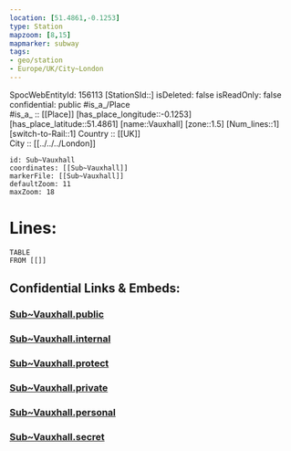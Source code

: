```yaml
---
location: [51.4861,-0.1253] 
type: Station 
mapzoom: [8,15] 
mapmarker: subway 
tags:
- geo/station
- Europe/UK/City~London
---
```

SpocWebEntityId: 156113
[StationSId::] 
isDeleted: false
isReadOnly: false
confidential: public
#is_a_/Place  
#is_a_ :: [[Place]] 
[has_place_longitude::-0.1253] 
[has_place_latitude::51.4861] 
[name::Vauxhall] 
[zone::1.5] 
[Num_lines::1] 
[switch-to-Rail::1] 
Country :: [[UK]]  
City :: [[../../../London]]  


```leaflet
id: Sub~Vauxhall
coordinates: [[Sub~Vauxhall]] 
markerFile: [[Sub~Vauxhall]] 
defaultZoom: 11 
maxZoom: 18
```


# Lines: 
```dataview
TABLE 
FROM [[]] 
```


## Confidential Links & Embeds: 

### [Sub~Vauxhall.public](/_public/\Earth\Continent\Europe\Europe~North\UK\England\Regions~England\London,Greater\cities~GreaterLondon\Underground\StationSub~Vauxhall.public.md) 

### [Sub~Vauxhall.internal](/_internal/\Earth\Continent\Europe\Europe~North\UK\England\Regions~England\London,Greater\cities~GreaterLondon\Underground\StationSub~Vauxhall.internal.md) 

### [Sub~Vauxhall.protect](/_protect/\Earth\Continent\Europe\Europe~North\UK\England\Regions~England\London,Greater\cities~GreaterLondon\Underground\StationSub~Vauxhall.protect.md) 

### [Sub~Vauxhall.private](/_private/\Earth\Continent\Europe\Europe~North\UK\England\Regions~England\London,Greater\cities~GreaterLondon\Underground\StationSub~Vauxhall.private.md) 

### [Sub~Vauxhall.personal](/_personal/\Earth\Continent\Europe\Europe~North\UK\England\Regions~England\London,Greater\cities~GreaterLondon\Underground\StationSub~Vauxhall.personal.md) 

### [Sub~Vauxhall.secret](/_secret/\Earth\Continent\Europe\Europe~North\UK\England\Regions~England\London,Greater\cities~GreaterLondon\Underground\StationSub~Vauxhall.secret.md)


